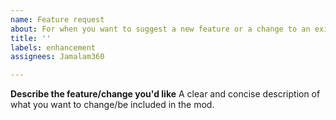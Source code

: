 ```yaml
---
name: Feature request
about: For when you want to suggest a new feature or a change to an existing one
title: ''
labels: enhancement
assignees: Jamalam360

---
```


**Describe the feature/change you'd like**
A clear and concise description of what you want to change/be included in the mod.
